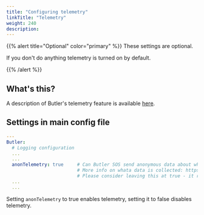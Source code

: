 ```yaml
---
title: "Configuring telemetry"
linkTitle: "Telemetry"
weight: 240
description:
---
```


{{% alert title="Optional" color="primary" %}}
These settings are optional.

If you don't do anything telemetry is turned on by default.

{{% /alert %}}

## What's this?

A description of Butler's telemetry feature is available [here](/docs/about/telemetry/).

## Settings in main config file

```yaml
---
Butler:
  # Logging configuration
  ...
  ...
  anonTelemetry: true     # Can Butler SOS send anonymous data about what computer it is running on? 
                          # More info on whata data is collected: https://butler-sos.ptarmiganlabs.com/docs/about/telemetry/
                          # Please consider leaving this at true - it really helps future development of Butler SOS!
  ...
  ...
```

Setting `anonTelemetry` to true enables telemetry, setting it to false disables telemetry.
